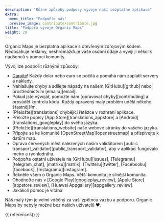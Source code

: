 ```yaml
---
description: "Různé způsoby podpory vývoje naší bezplatné aplikace"
extra:
  menu_title: "Podpořte nás"
  preview_image: contribute/contribute.jpg
title: "Podpora vývoje Organic Maps"
weight: 20
---
```


Organic Maps je bezplatná aplikace s otevřeným zdrojovým kódem. Neobsahuje
reklamy, neshromažďuje vaše osobní údaje a vyvíjí ji několik nadšenců s
pomocí komunity.

Vývoj lze podpořit různými způsoby:

- [Darujte](@/donate/index.cs.md)! Každý dolar nebo euro se počítá a pomáhá
  nám zaplatit servery a náklady.
- Nahlašujte chyby a sdílejte nápady na našem [GitHubu][github] nebo
  prostřednictvím [emailu][email].
- Pokud jste vývojář, pomozte nám [opravovat chyby][contributing] a provádět
  kontrolu kódu. Každý opravený malý problém udělá někoho šťastnějším.
- [Přeložte][translations] chybějící řetězce v rozhraní aplikace.
- Přeložte popisy [App Store][translations_appstore] a
  [Android][translations_googleplay] do svého jazyka.
- [Přeložte][translations_website] naše webové stránky do vašeho jazyka.
- Připojte se ke komunitě [OpenStreetMap][openstreetmap] a přispívejte k
  datům map.
- Oprava červených měst nalezených naším validátorem [public
  transport_validator][public_transport_validator], aby v aplikaci fungovalo
  metro a rychlodráha.
- Podpořte ostatní uživatele na [GitHubu][issues],
  [Telegramu][telegram_chat], [matrixu][matrix], [Twitteru][twitter],
  [Facebooku][facebook], [Instagramu][instagram].
- Řekněte všem o Organic Maps. Větší komunita je silnější komunita.
- Ohodnoťte nás v [Google Play][googleplay_review], [Apple
  Store][appstore_review], [Huawei Appgallery][appgallery_review].
- Jakákoli pomoc je vítána!

Náš malý tým je velmi vděčný za vaši zpětnou vazbu a podporu. Organic Maps
by nebyly možné bez našich uživatelů ❤️.

{{ references() }}
